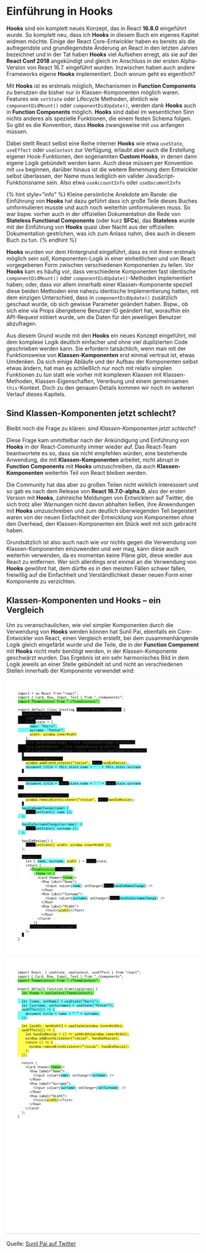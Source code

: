# Einführung in Hooks

**Hooks** sind ein komplett neues Konzept, das in React **16.8.0** eingeführt wurde. So komplett neu, dass ich **Hooks** in diesem Buch ein eigenes Kapitel widmen möchte. Einige der React Core-Entwickler haben es bereits als die aufregendste und grundlegendste Änderung an React in den letzten Jahren bezeichnet und in der Tat haben **Hooks** viel Aufsehen erregt, als sie auf der **React Conf 2018** angekündigt und gleich im Anschluss in der ersten Alpha-Version von React 16.7. eingeführt wurden. Inzwischen haben auch andere Frameworks eigene **Hooks** implementiert. Doch worum geht es eigentlich?

Mit **Hooks** ist es erstmals möglich, Mechanismen in **Function Components** zu benutzen die bisher nur in Klassen-Komponenten möglich waren. Features wie `setState` oder Lifecycle Methoden, ähnlich wie `componentDidMount()` oder `componentDidUpdate()`, werden dank **Hooks** auch in **Function Components** möglich. **Hooks** sind dabei im wesentlichen Sinn nichts anderes als spezielle Funktionen, die einem festen Schema folgen. So gibt es die Konvention, dass **Hooks** zwangsweise mit `use` anfangen müssen.

Dabei stellt React selbst eine Reihe interner **Hooks** wie etwa `useState`, `useEffect` oder `useContext` zur Verfügung, erlaubt aber auch die Erstellung eigener Hook-Funktionen, den sogenannten **Custom Hooks**, in denen dann eigene Logik gebündelt werden kann. Auch diese müssen per Konvention mit `use` beginnen, darüber hinaus ist die weitere Benennung dem Entwickler selbst überlassen, der Name muss lediglich ein valider JavaScript-Funktionsname sein. Also etwa `useAccountInfo` oder `useDocumentInfo`

{% hint style="info" %}
Kleine persönliche Anekdote am Rande: die Einführung von **Hooks** hat dazu geführt dass ich große Teile dieses Buches umformulieren musste und auch noch weiterhin umformulieren muss. So war bspw. vorher auch in der offiziellen Dokumentation die Rede von **Stateless Functional Components** \(oder kurz **SFCs**\), das **Stateless** wurde mit der Einführung von **Hooks** quasi über Nacht aus der offiziellen Dokumentation gestrichen, was ich zum Anlass nahm, dies auch in diesem Buch zu tun.
{% endhint %}

**Hooks** wurden vor dem Hintergrund eingeführt, dass es mit ihnen erstmals möglich sein soll, Komponenten-Logik in einer einheitlichen und von React vorgegebenen Form zwischen verschiedenen Komponenten zu teilen. Vor **Hooks** kam es häufig vor, dass verschiedene Komponenten fast identische `componentDidMount()` oder `componentDidUpdate()`-Methoden implementiert haben; oder, dass vor allem innerhalb einer Klassen-Komponente speziell diese beiden Methoden eine nahezu identische Implementierung hatten, mit dem einzigen Unterschied, dass in `componentDidUpdate()` zusätzlich geschaut wurde, ob sich gewisse Parameter geändert haben. Bspw., ob sich eine via Props übergebene Benutzer-ID geändert hat, woraufhin ein API-Request initiiert wurde, um die Daten für den jeweiligen Benutzer abzufragen.

Aus diesem Grund wurde mit den **Hooks** ein neues Konzept eingeführt, mit dem komplexe Logik deutlich einfacher und ohne viel duplizierten Code geschrieben werden kann. Sie erfordern tatsächlich, wenn man mit der Funktionsweise von **Klassen-Komponenten** erst einmal vertraut ist, etwas Umdenken. Da sich einige Abläufe und der Aufbau der Komponenten selbst etwas ändern, hat man es schließlich nur noch mit relativ simplen Funktionen zu tun statt wie vorher mit komplexen Klassen mit Klassen-Methoden, Klassen-Eigenschaften, Vererbung und einem gemeinsamen `this`-Kontext. Doch zu den genauen Details kommen wir noch im weiteren Verlauf dieses Kapitels.

## Sind Klassen-Komponenten jetzt schlecht?

Bleibt noch die Frage zu klären: _sind Klassen-Komponenten jetzt schlecht?_

Diese Frage kam unmittelbar nach der Ankündigung und Einführung von **Hooks** in der React-Community immer wieder auf. Das React-Team beantwortete es so, dass sie nicht empfehlen würden, eine bestehende Anwendung, die mit **Klassen-Komponenten** arbeitet, nicht abrupt in **Function Components** mit **Hooks** umzuschreiben, da auch **Klassen-Komponenten** weiterhin Teil von React bleiben werden.

Die Community hat das aber zu großen Teilen nicht wirklich interessiert und so gab es nach dem Release von **React 16.7.0-alpha.0**, also der ersten Version mit **Hooks**, zahlreiche Meldungen von Entwicklern auf Twitter, die sich trotz aller Warnungen nicht davon abhalten ließen, ihre Anwendungen mit **Hooks** umzuschreiben und zum deutlich überwiegenden Teil begeistert waren von der neuen Einfachheit der Entwicklung von Komponenten ohne den Overhead, den Klassen-Komponenten ein Stück weit mit sich gebracht haben.

Grundsätzlich ist also auch nach wie vor nichts gegen die Verwendung von Klassen-Komponenten einzuwenden und wer mag, kann diese auch weiterhin verwenden, da es momentan keine Pläne gibt, diese wieder aus React zu entfernen. Wer sich allerdings erst einmal an die Verwendung von **Hooks** gewöhnt hat, dem dürfte es in den meisten Fällen schwer fallen, freiwillig auf die Einfachheit und Verständlichkeit dieser neuen Form einer Komponente zu verzichten.

## Klassen-Komponenten und Hooks – ein Vergleich

Um zu veranschaulichen, wie viel simpler Komponenten durch die Verwendung von **Hooks** werden können hat Sunil Pai, ebenfalls ein Core-Entwickler von React, einen Vergleich erstellt, bei dem zusammenhängende Logik gleich eingefärbt wurde und die Teile, die in der **Function Component** mit **Hooks** nicht mehr benötigt werden, in der Klassen-Komponente geschwärzt wurden. Das Ergebnis ist ein sehr harmonisches Bild in dem Logik jeweils an einer Stelle gebündelt ist und nicht an verschiedenen Stellen innerhalb der Komponente verwendet wird:

![Klassen-Komponente](../.gitbook/assets/react-class.jpg)

![Die gleiche Funktionalit&#xE4;t mit Hooks](../.gitbook/assets/react-hooks.jpg)

Quelle: [Sunil Pai auf Twitter](https://twitter.com/threepointone/status/1056594421079261185)


